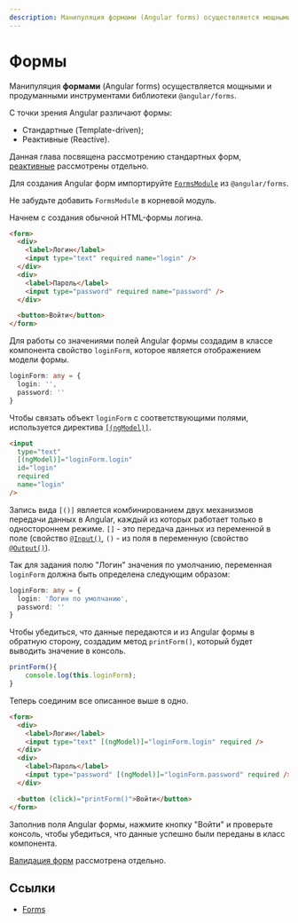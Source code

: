 ```yaml
---
description: Манипуляция формами (Angular forms) осуществляется мощными и продуманными инструментами библиотеки
---
```


# Формы

Манипуляция **формами** (Angular forms) осуществляется мощными и продуманными инструментами библиотеки `@angular/forms`.

С точки зрения Angular различают формы:

- Стандартные (Template-driven);
- Реактивные (Reactive).

Данная глава посвящена рассмотрению стандартных форм, [реактивные](angular-reactive-forms.md) рассмотрены отдельно.

Для создания Angular форм импортируйте [`FormsModule`](https://angular.io/api/forms/FormsModule) из `@angular/forms`.

Не забудьте добавить `FormsModule` в корневой модуль.

Начнем с создания обычной HTML-формы логина.

```html
<form>
  <div>
    <label>Логин</label>
    <input type="text" required name="login" />
  </div>
  <div>
    <label>Пароль</label>
    <input type="password" required name="password" />
  </div>

  <button>Войти</button>
</form>
```

Для работы со значениями полей Angular формы создадим в классе компонента свойство `loginForm`, которое является отображением модели формы.

```ts
loginForm: any = {
  login: '',
  password: ''
}
```

Чтобы связать объект `loginForm` с соответствующими полями, используется директива [`[(ngModel)]`](https://angular.io/api/forms/NgModel).

```html
<input
  type="text"
  [(ngModel)]="loginForm.login"
  id="login"
  required
  name="login"
/>
```

Запись вида `[()]` является комбинированием двух механизмов передачи данных в Angular, каждый из которых работает только в одностороннем режиме. `[]` - это передача данных из переменной в поле (свойство [`@Input()`](https://angular.io/api/core/Input), `()` - из поля в переменную (свойство [`@Output()`](https://angular.io/api/core/Output)).

Так для задания полю "Логин" значения по умолчанию, переменная `loginForm` должна быть определена следующим образом:

```ts
loginForm: any = {
  login: 'Логин по умолчанию',
  password: ''
}
```

Чтобы убедиться, что данные передаются и из Angular формы в обратную сторону, создадим метод `printForm()`, который будет выводить значение в консоль.

```ts
printForm(){
	console.log(this.loginForm);
}
```

Теперь соединим все описанное выше в одно.

```html
<form>
  <div>
    <label>Логин</label>
    <input type="text" [(ngModel)]="loginForm.login" required />
  </div>
  <div>
    <label>Пароль</label>
    <input type="password" [(ngModel)]="loginForm.password" required />
  </div>

  <button (click)="printForm()">Войти</button>
</form>
```

Заполнив поля Angular формы, нажмите кнопку "Войти" и проверьте консоль, чтобы убедиться, что данные успешно были переданы в класс компонента.

[Валидация форм](forms-validation.md) рассмотрена отдельно.

## Ссылки

- [Forms](https://angular.io/start/forms)
